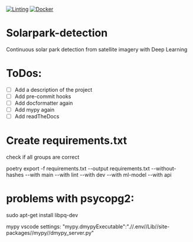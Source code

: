 [![Linting](https://github.com/Taraman12/Solarpark-detection/actions/workflows/lint.yml/badge.svg)](https://github.com/Taraman12/Solarpark-detection/actions/workflows/lint.yml)
[![Docker](https://github.com/Taraman12/Solarpark-detection/actions/workflows/docker.yml/badge.svg)](https://github.com/Taraman12/Solarpark-detection/actions/workflows/docker.yml)
# Solarpark-detection
 Continuous solar park detection from satellite imagery with Deep Learning

# ToDos:
- [ ] Add a description of the project
- [ ] Add pre-commit hooks
- [ ] Add docformatter again
- [ ] Add mypy again
- [ ] Add readTheDocs

 # Create requirements.txt
 check if all groups are correct
 
 poetry export -f requirements.txt --output requirements.txt --without-hashes --with main --with lint --with dev --with ml-model --with api 

# problems with psycopg2:
sudo apt-get install libpq-dev

mypy vscode settings:
"mypy.dmypyExecutable":".//.env//Lib//site-packages//mypy//dmypy_server.py"